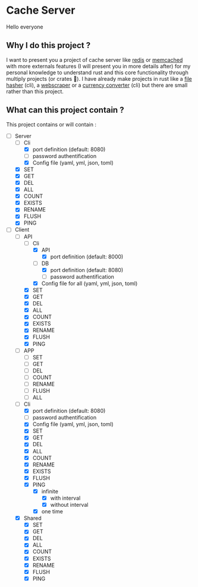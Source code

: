 # Cache Server

Hello everyone

## Why I do this project ?

I want to present you a project of cache server like [redis](https://redis.io) or [memcached](https://memcached.org) with more externals features (I will present you in more details after) for my personal knowledge to understand rust and this core functionality through multiply projects (or crates 👀).
I have already make projects in rust like a [file hasher](https://github.com/Limerio/file-hash) (cli), a [webscraper](https://github.com/Limerio/webscraper) or a [currency converter](https://github.com/Limerio/currency-converter) (cli) but there are small rather than this project.

## What can this project contain ?

This project contains or will contain :

- [ ] Server
  - [ ] Cli
    - [x] port definition (default: 8080)
    - [ ] password authentification
    - [x] Config file (yaml, yml, json, toml)
  - [x] SET
  - [x] GET
  - [x] DEL
  - [x] ALL
  - [x] COUNT
  - [x] EXISTS
  - [x] RENAME
  - [x] FLUSH
  - [x] PING
- [ ] Client
  - [ ] API
    - [ ] Cli
      - [x] API
        - [x] port definition (default: 8000)
      - [ ] DB
        - [x] port definition (default: 8080)
        - [ ] password authentification
      - [x] Config file for all (yaml, yml, json, toml)
    - [x] SET
    - [x] GET
    - [x] DEL
    - [x] ALL
    - [x] COUNT
    - [x] EXISTS
    - [x] RENAME
    - [x] FLUSH
    - [x] PING
  - [ ] APP
    - [ ] SET
    - [ ] GET
    - [ ] DEL
    - [ ] COUNT
    - [ ] RENAME
    - [ ] FLUSH
    - [ ] ALL
  - [ ] Cli
    - [x] port definition (default: 8080)
    - [ ] password authentification
    - [x] Config file (yaml, yml, json, toml)
    - [x] SET
    - [x] GET
    - [x] DEL
    - [x] ALL
    - [x] COUNT
    - [x] RENAME
    - [x] EXISTS
    - [x] FLUSH
    - [x] PING
      - [x] infinite
        - [x] with interval
        - [x] without interval
      - [x] one time
  - [x] Shared
    - [x] SET
    - [x] GET
    - [x] DEL
    - [x] ALL
    - [x] COUNT
    - [x] EXISTS
    - [x] RENAME
    - [x] FLUSH
    - [x] PING
